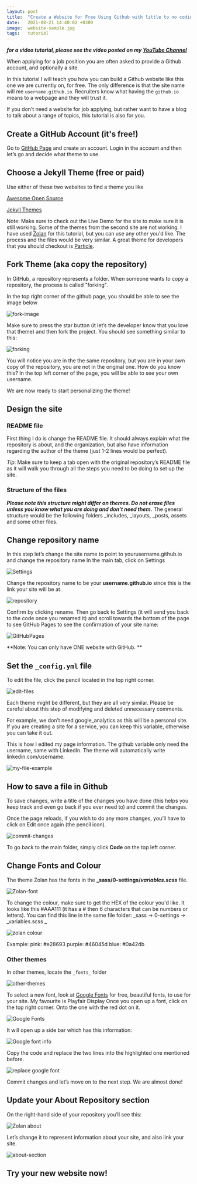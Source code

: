 ```yaml
---
layout: post
title:  "Create a Website for Free Using Github with little to no coding experience"
date:   2021-08-21 14:40:02 +0300
image:  website-sample.jpg
tags:   tutorial
---
```



**_for a video tutorial, please see the video posted on my [YouTube Channel](https://www.youtube.com/watch?v=NX7KVlbViA4)_**

When applying for a job position you are often asked to provide a Github account, and optionally a site.

In this tutorial I will teach you how you can build a Github website like this one we are currently on, for free. The only difference is that the site name will me `username.github.io`. Recruiters know what having the `github.io` means to a webpage and they will trust it.

If you don’t need a website for job applying, but rather want to have a blog to talk about a range of topics, this tutorial is also for you. 


## Create a GitHub Account (it's free!)
Go to [GitHub Page](https://github.com/) and create an account. Login in the account and then let’s go and decide what theme to use.

## Choose a Jekyll Theme (free or paid)

Use either of these two websites to find a theme you like 

[Awesome Open Source](https://awesomeopensource.com/projects/jekyll-themes)

[Jekyll Themes](https://jekyllthemes.io/free)

Note: Make sure to check out the Live Demo for the site to make sure it is still working. Some of the themes from the second site are not working. 
I have used [Zolan](https://github.com/artemsheludko/zolan) for this tutorial, but you can use any other you'd like. The process and the files would be very similar.
A great theme for developers that you should checkout is [Particle](https://github.com/nrandecker/particle).

## Fork Theme (aka copy the repository)
In GitHub, a repository represents a folder. When someone wants to copy a repository, the process is called "forking". 

In the top right corner of the github page, you should be able to see the image below 

![fork-image](codingroses/blob/master/images/fork.png)

Make sure to press the star button (it let’s the developer know that you love that theme) and then fork the project. You should see something similar to this:

![forking](https://github.com/codingroses/codingroses/blob/master/images/forking-process.png)

You will notice you are in the the same repository, but you are in your own copy of the repository, you are not in the original one. How do you know this? In the top left corner of the page, you will be able to see your own username.

We are now ready to start personalizing the theme! 

## Design the site

### README file
First thing I do is change the README file. It should always explain what the repository is about, and the organization, but also have information regarding the author of the theme (just 1-2 lines would be perfect).

*Tip*: Make sure to keep a tab open with the original repository’s README file as it will walk you through all the steps you need to be doing to set up the site.

### Structure of the files 
**_Please note this structure might differ on themes. Do not erase files unless you know what you are doing and don’t need them._**
The general structure would be the following folders _includes, _layouts, _posts, assets and some other files.

## Change repository name
In this step let’s change the site name to point to yourusername.github.io and change the repository name
In the main tab, click on Settings

![Settings](https://github.com/codingroses/codingroses/blob/master/images/settings.png)

Change the repository name to be your **username.github.io** since this is the link your site will be at. 

![repository](https://github.com/codingroses/codingroses/blob/master/images/name-repo.png)

Confirm by clicking rename. Then go back to Settings (it will send you back to the code once you renamed it) and scroll towards the bottom of the page to see GitHub Pages to see  the confirmation of your site name: 

![GitHubPages](https://github.com/codingroses/codingroses/blob/master/images/gh-pages.png)

**Note: You can only have ONE website with GitHub. **

## Set the `_config.yml` file
To edit the file, click the pencil located in the top right corner.

![edit-files](https://github.com/codingroses/codingroses/blob/master/images/how-to-edit-files.png)

Each theme might be different, but they are all very similar. Please be careful about this step of modifying and deleted unnecessary comments.

For example, we don’t need google_analytics as this will be a personal site. If you are creating a site for a service, you can keep this variable, otherwise you can take it out.

This is how I edited my page information. The github variable only need the username, same with LinkedIn. The theme will automatically write linkedin.com/username. 

![my-file-example](https://github.com/codingroses/codingroses/blob/master/images/page-info.png)

## How to save a file in Github 
To save changes, write a title of the changes you have done (this helps you keep track and even go back if you ever need to) and commit the changes. 

Once the page reloads, if you wish to do any more changes, you’ll have to click on Edit once again (the pencil icon).

![commit-changes](https://github.com/codingroses/codingroses/blob/master/images/commit-changes.png)

To go back to the main folder, simply click **Code** on the top left corner. 

## Change Fonts and Colour
The theme Zolan has the fonts in the **_sass/0-settings/_variables.scss_** file.

![Zolan-font](https://github.com/codingroses/codingroses/blob/master/images/fonts-zolan.PNG)

To change the colour, make sure to get the HEX of the colour you'd like. It looks like this #AAA111 (it has a # then 6 characters that can be numbers or letters). 
You can find this line in the same file folder: _sass -> 0-settings -> _variables.scss _

![zolan colour](https://github.com/codingroses/codingroses/blob/master/images/change-colour.PNG)

Example:
pink:  #e28693
purple: #46045d
blue: #0a42db

### Other themes
In other themes, locate the `_fonts_` folder

![other-themes](https://github.com/codingroses/codingroses/blob/master/images/index-htmlfile.png)

To select a new font, look at [Google Fonts](https://fonts.google.com/) for free, beautiful fonts, to use for your site. My favourite is Playfair Display 
Once you open up a font, click on the top right corner. Onto the one with the red dot on it.

![Google Fonts](https://github.com/codingroses/codingroses/blob/master/images/google-fonts-tutorial.png)

It will open up a side bar which has this information:

![Google font info](https://github.com/codingroses/codingroses/blob/master/images/google-font-link.png)

Copy the code and replace the two lines into the highlighted one mentioned before. 

![replace google font](https://github.com/codingroses/codingroses/blob/master/images/change-google-font.png)


Commit changes and let’s move on to the next step. We are almost done! 

## Update your About Repository section

On the right-hand side of your repository you’ll see this:

![Zolan about](https://github.com/codingroses/codingroses/blob/master/images/zolan-about-section.PNG)

Let’s change it to represent information about your site, and also link your site.

![about-section](https://github.com/codingroses/codingroses/blob/master/images/finally-done.png)

## Try your new website now! 
